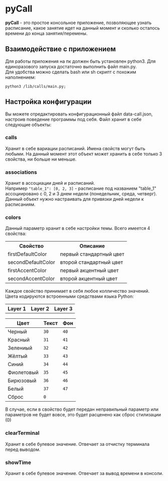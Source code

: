 # pyCall

<b>pyCall</b> - это простое консольное приложение, позволяющее узнать расписание, какое занятие идет на данный момент и сколько осталось времени до конца занятия/перемены.

## Взаимодействие с приложением

Для работы приложения на пк должен быть установлен python3. Для единоразового запуска достаточно выполнить файл main.py.  
Для удобства можно сделать bash или sh скрипт с похожим наполнением:

```python3 /lib/calls/main.py;```

## Настройка конфигурации

Вы можете отредактировать конфигурационный файл data-call.json, настроив поведение программы под себя. Файл хранит в себе следующие объекты:

### calls
Хранит в себе вариации расписаний. Имена свойств могут быть любыми. На данный момент этот объект может хранить в себе только 3 свойства, ни больше ни меньше.
### associations
Хранит в ассоциации дней и расписаний.  
Например ```"table_1": [0, 2, 3]``` - расписание под названием "table_1" ассоциировано с 0, 2 и 3 днем недели (понедельник, среда, четверг). Данный объект нужно настраивать для привязки дней недели к расписаниям.
### colors
Данный параметр хранит в себе настройки темы. Всего имеется 4 свойства:

<table>
    <tr>
        <th>Свойство</th>
        <th>Описание</th>
    </tr>
    <tr>
        <td>firstDefaultColor</td>
        <td>первый стандартный цвет</td>
    </tr>
        <tr>
        <td>secondDefaultColor</td>
        <td>второй стандартный цвет</td>
    </tr>
        <tr>
        <td>firstAccentColor</td>
        <td>первый акцентный цвет</td>
    </tr>
        <tr>
        <td>secondAccentColor</td>
        <td>второй акцентный цвет</td>
    </tr>
</table>

Каждое свойство принимает в себя любое колличество значений.  
Цвета кодируются встроенными средствами языка Python:

<table>
    <tr>
        <th>Layer 1</th>
        <th>Layer 2</th>
        <th>Layer 3</th>
    </tr>
</table>

|   Цвет        |   Текст         |   Фон           |
|---------------|-----------------|-----------------|
|   Черный      |   ```30```      |   ```40```      |
|   Красный     |   ```31```      |   ```41```      |
|   Зелениый    |   ```32```      |   ```42```      |
|   Жёлтый      |   ```33```      |   ```43```      |
|   Синий       |   ```34```      |   ```44```      |
|   Фиолетовый  |   ```35```      |   ```45```      |
|   Бирюзовый   |   ```36```      |   ```46```      |
|   Белый       |   ```37```      |   ```47```      |
|   Сброс       |               ```0```             |

В случае, если в свойство будет передан неправильный параметр или параметров не будет вовсе, это будет расценено как сброс стилизации (0)

### clearTerminal
Хранит в себе булевое значение. Отвечает за отчистку терминала перед выводом.
### showTime
Хранит в себе булевое значение. Отвечает за вывод времени в консоли.